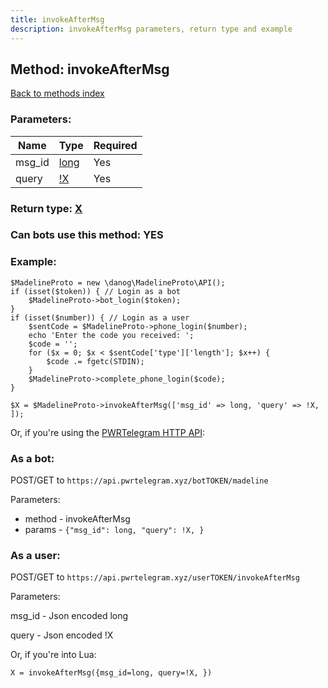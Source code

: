 ```yaml
---
title: invokeAfterMsg
description: invokeAfterMsg parameters, return type and example
---
```

## Method: invokeAfterMsg  
[Back to methods index](index.md)


### Parameters:

| Name     |    Type       | Required |
|----------|---------------|----------|
|msg\_id|[long](../types/long.md) | Yes|
|query|[!X](../types/!X.md) | Yes|


### Return type: [X](../types/X.md)

### Can bots use this method: **YES**


### Example:


```
$MadelineProto = new \danog\MadelineProto\API();
if (isset($token)) { // Login as a bot
    $MadelineProto->bot_login($token);
}
if (isset($number)) { // Login as a user
    $sentCode = $MadelineProto->phone_login($number);
    echo 'Enter the code you received: ';
    $code = '';
    for ($x = 0; $x < $sentCode['type']['length']; $x++) {
        $code .= fgetc(STDIN);
    }
    $MadelineProto->complete_phone_login($code);
}

$X = $MadelineProto->invokeAfterMsg(['msg_id' => long, 'query' => !X, ]);
```

Or, if you're using the [PWRTelegram HTTP API](https://pwrtelegram.xyz):

### As a bot:

POST/GET to `https://api.pwrtelegram.xyz/botTOKEN/madeline`

Parameters:

* method - invokeAfterMsg
* params - `{"msg_id": long, "query": !X, }`



### As a user:

POST/GET to `https://api.pwrtelegram.xyz/userTOKEN/invokeAfterMsg`

Parameters:

msg_id - Json encoded long

query - Json encoded !X




Or, if you're into Lua:

```
X = invokeAfterMsg({msg_id=long, query=!X, })
```

